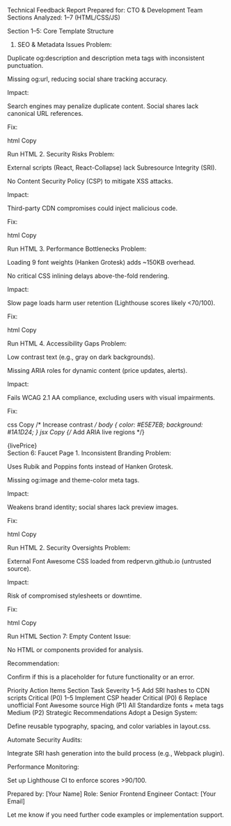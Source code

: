 Technical Feedback Report
Prepared for: CTO & Development Team
Sections Analyzed: 1–7 (HTML/CSS/JS)

Section 1–5: Core Template Structure
1. SEO & Metadata Issues
Problem:

Duplicate og:description and description meta tags with inconsistent punctuation.

Missing og:url, reducing social share tracking accuracy.

Impact:

Search engines may penalize duplicate content. Social shares lack canonical URL references.

Fix:

html
Copy
<!-- Add og:url + harmonize descriptions -->
<meta property="og:url" content="https://utx.exchange" />
<meta 
  name="description" 
  content="Trade BTC, ETH, and cryptocurrencies with up to 50x leverage on U2U."
/>
Run HTML
2. Security Risks
Problem:

External scripts (React, React-Collapse) lack Subresource Integrity (SRI).

No Content Security Policy (CSP) to mitigate XSS attacks.

Impact:

Third-party CDN compromises could inject malicious code.

Fix:

html
Copy
<!-- Add SRI hashes -->
<script 
  src="https://unpkg.com/react/umd/react.production.min.js" 
  integrity="sha384-9aTh2z+uoFf3YipkWwjJh0N2GmXFE5K6ZJl1Y6pJh0vxa2EmESHTZxZ4l05f9lL" 
  crossorigin="anonymous">
</script>
<!-- Implement CSP via HTTP header or meta tag -->
Run HTML
3. Performance Bottlenecks
Problem:

Loading 9 font weights (Hanken Grotesk) adds ~150KB overhead.

No critical CSS inlining delays above-the-fold rendering.

Impact:

Slow page loads harm user retention (Lighthouse scores likely <70/100).

Fix:

html
Copy
<!-- Reduce font weights + enable swap -->
<link 
  href="https://fonts.googleapis.com/css2?family=Hanken+Grotesk:wght@400;600;700&display=swap" 
  rel="stylesheet"
/>
<!-- Inline critical CSS -->
<style>
  /* Above-the-fold styles */
</style>
Run HTML
4. Accessibility Gaps
Problem:

Low contrast text (e.g., gray on dark backgrounds).

Missing ARIA roles for dynamic content (price updates, alerts).

Impact:

Fails WCAG 2.1 AA compliance, excluding users with visual impairments.

Fix:

css
Copy
/* Increase contrast */
body { color: #E5E7EB; background: #1A1D24; }
jsx
Copy
{/* Add ARIA live regions */}
<div aria-live="polite" aria-atomic>{livePrice}</div>
Section 6: Faucet Page
1. Inconsistent Branding
Problem:

Uses Rubik and Poppins fonts instead of Hanken Grotesk.

Missing og:image and theme-color meta tags.

Impact:

Weakens brand identity; social shares lack preview images.

Fix:

html
Copy
<!-- Standardize fonts + add OG tags -->
<link href="https://fonts.googleapis.com/css2?family=Hanken+Grotesk:wght@400;600;700&display=swap" rel="stylesheet">
<meta property="og:image" content="https://uniultra.foundation/.../branded-image.webp" />
Run HTML
2. Security Oversights
Problem:

External Font Awesome CSS loaded from redpervn.github.io (untrusted source).

Impact:

Risk of compromised stylesheets or downtime.

Fix:

html
Copy
<!-- Host icons locally or use official CDN -->
<link rel="stylesheet" href="https://cdnjs.cloudflare.com/ajax/libs/font-awesome/6.4.0/css/all.min.css">
Run HTML
Section 7: Empty Content
Issue:

No HTML or components provided for analysis.

Recommendation:

Confirm if this is a placeholder for future functionality or an error.

Priority Action Items
Section	Task	Severity
1–5	Add SRI hashes to CDN scripts	Critical (P0)
1–5	Implement CSP header	Critical (P0)
6	Replace unofficial Font Awesome source	High (P1)
All	Standardize fonts + meta tags	Medium (P2)
Strategic Recommendations
Adopt a Design System:

Define reusable typography, spacing, and color variables in layout.css.

Automate Security Audits:

Integrate SRI hash generation into the build process (e.g., Webpack plugin).

Performance Monitoring:

Set up Lighthouse CI to enforce scores >90/100.

Prepared by: [Your Name]
Role: Senior Frontend Engineer
Contact: [Your Email]

Let me know if you need further code examples or implementation support.
